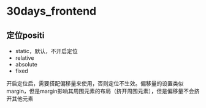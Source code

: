 # 30days_frontend

## 定位positi
- static，默认，不开启定位
- relative
- absolute
- fixed

开启定位后，需要搭配偏移量来使用，否则定位不生效。偏移量的设置类似margin，但是margin影响其周围元素的布局（挤开周围元素），但是偏移量不会挤开其他元素
